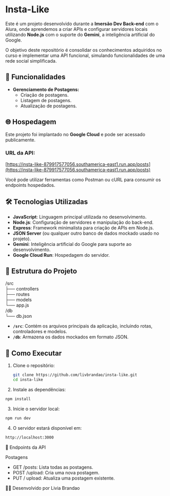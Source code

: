 # Insta-Like  

Este é um projeto desenvolvido durante a **Imersão Dev Back-end** com o Alura, onde aprendemos a criar APIs e configurar servidores locais utilizando **Node.js** com o suporte do **Gemini**, a inteligência artificial do Google.  

O objetivo deste repositório é consolidar os conhecimentos adquiridos no curso e implementar uma API funcional, simulando funcionalidades de uma rede social simplificada.  

## 🚀 Funcionalidades  

- **Gerenciamento de Postagens:**  
  - Criação de postagens.  
  - Listagem de postagens.
  - Atualização de postagens. 

## 🌐 Hospedagem  

Este projeto foi implantado no **Google Cloud** e pode ser acessado publicamente.  

### URL da API:  
[https://insta-like-879917577056.southamerica-east1.run.app/posts](https://insta-like-879917577056.southamerica-east1.run.app/posts)  

Você pode utilizar ferramentas como Postman ou cURL para consumir os endpoints hospedados.  

## 🛠️ Tecnologias Utilizadas  

- **JavaScript**: Linguagem principal utilizada no desenvolvimento.
- **Node.js**: Configuração de servidores e manipulação do back-end.  
- **Express**: Framework minimalista para criação de APIs em Node.js.  
- **JSON Server** (ou qualquer outro banco de dados mockado usado no projeto).  
- **Gemini**: Inteligência artificial do Google para suporte ao desenvolvimento.  
- **Google Cloud Run**: Hospedagem do servidor.  

## 📂 Estrutura do Projeto   

/src  
  ├── controllers  
  ├── routes  
  ├── models  
  └── app.js  
/db  
  └── db.json  


- **`/src`**: Contém os arquivos principais da aplicação, incluindo rotas, controladores e modelos.  
- **`/db`**: Armazena os dados mockados em formato JSON.  

## 🚀 Como Executar  

1. Clone o repositório:  
   ```bash 
   git clone https://github.com/livbrandao/insta-like.git
   cd insta-like
   ```

2. Instale as dependências:
 ```bash
npm install
```

3. Inicie o servidor local:
 ```bash
npm run dev
```

4. O servidor estará disponível em:
 ```bash
http://localhost:3000
```

📝 Endpoints da API

Postagens
- GET /posts: Lista todas as postagens.
- POST /upload: Cria uma nova postagem.
- PUT / upload: Atualiza uma postagem existente.


🧑‍💻 Desenvolvido por
Livia Brandao
